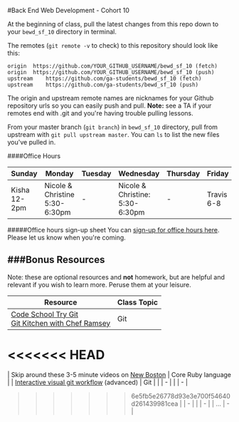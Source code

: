 #Back End Web Development - Cohort 10

At the beginning of class, pull the latest changes from this repo down to your `bewd_sf_10` directory in terminal.

The remotes  (`git remote -v` to check) to this repository should look like this:

    origin	https://github.com/YOUR_GITHUB_USERNAME/bewd_sf_10 (fetch)
    origin	https://github.com/YOUR_GITHUB_USERNAME/bewd_sf_10 (push)
    upstream	https://github.com/ga-students/bewd_sf_10 (fetch)
    upstream	https://github.com/ga-students/bewd_sf_10 (push)

The origin and upstream remote names are nicknames for your Github repository urls so you can easily push and pull.    **Note:** see a TA if your remotes end with .git and you're having trouble pulling lessons.


From your master branch (`git branch`) in `bewd_sf_10` directory, pull from upstream with `git pull upstream master`. You can `ls` to list the new files you've pulled in.

####Office Hours

| Sunday | Monday | Tuesday | Wednesday | Thursday | Friday | Saturday |
| ------ | ------ | ------- | --------- | -------- | ------ | -------- |
| Kisha <br> 12-2pm | Nicole & Christine 5:30-6:30pm | - | Nicole & Christine: <br> 5:30-6:30pm | - | Travis 6-8 | - |

#####Office hours sign-up sheet
You can [sign-up for office hours here](https://docs.google.com/spreadsheets/d/1gb9rCmwyYv3L8d7C5t7JNNIcUto5KmQM1IEuJHU4fGo/edit#gid=5).  Please let us know when you're coming.

###Bonus Resources
-------
Note: these are optional resources and **not** homework, but are helpful and relevant if you wish to learn more. Peruse them at your leisure.

| Resource | Class Topic |
| -------- | ----------- |
| [Code School Try Git](https://www.codeschool.com/courses/try-git) <br/>[Git Kitchen with Chef Ramsey](http://bloggytoons.com/posts/2013/10/10/git-kitchen-wchef-ramsay) | Git |
<<<<<<< HEAD
=======
| Skip around these 3-5 minute videos on [New Boston](https://www.thenewboston.com/videos.php?cat=50) | Core Ruby language |
| [Interactive visual git workflow](http://onlywei.github.io/explain-git-with-d3/#branch) (advanced) | Git |
|          | - |
|          | - |
>>>>>>> 6e5fb5e26778d93e3e700f54640d261439981cea
|          | - |
|          | - |
| ...      | - |
